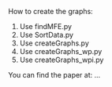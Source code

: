 How to create the graphs:
1. Use findMFE.py
2. Use SortData.py
3. Use createGraphs.py
4. Use createGraphs_wp.py
5. Use createGraphs_wpi.py

You can find the paper at: ...
